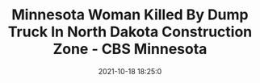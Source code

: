 ---
"title": "Minnesota Woman Killed By Dump Truck In North Dakota Construction Zone - CBS Minnesota"
"date": "2021-10-18 18:25:0"
"feed_name": "GOOGLENEWSCONSTRUCTION"
"feed_website": "https://news.google.com/search?q=construction%2Bincident&hl=en-US&gl=US&ceid=US:en"
"feed_rss": "https://news.google.com/rss/search?q=construction%2Bincident&hl=en-US&gl=US&ceid=US:en"
"link": "https://minnesota.cbslocal.com/2021/10/18/melissa-mcmahon-killed-dump-truck-north-dakota-construction-zone/"
"source": "{'href': 'https://minnesota.cbslocal.com', 'title': 'CBS Minnesota'}"
"file": "_posts/2021-1-1-45435a26b3a63f712530bfa9430a164b41279c9d.md"
"accident": "1"
"drilling": "0"
"dead": "1"
"injured": "0"
"arrested": "0"
"place": "north dakota"
"where": "construction site"
"causes": "dump truck"
"place_uri": "http://en.wikipedia.org/wiki/North_Dakota"
---